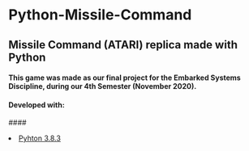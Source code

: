 # Python-Missile-Command

## Missile Command (ATARI) replica made with Python

#### This game was made as our final project for the Embarked Systems Discipline, during our 4th Semester (November 2020).
#### Developed with:
####<li>[Pyhton 3.8.3](https://docs.python.org/3.8/)</li>
